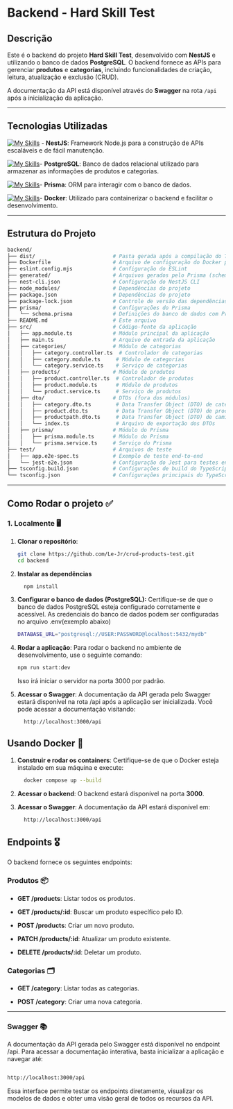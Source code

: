 # Backend - Hard Skill Test

## Descrição

Este é o backend do projeto **Hard Skill Test**, desenvolvido com **NestJS** e utilizando o banco de dados **PostgreSQL**. O backend fornece as APIs para gerenciar **produtos** e **categorias**, incluindo funcionalidades de criação, leitura, atualização e exclusão (CRUD).

A documentação da API está disponível através do **Swagger** na rota `/api` após a inicialização da aplicação.

---

## Tecnologias Utilizadas

[![My Skills](https://skillicons.dev/icons?i=nest&theme=light)](https://skillicons.dev) - **NestJS**: Framework Node.js para a construção de APIs escaláveis e de fácil manutenção.

[![My Skills](https://skillicons.dev/icons?i=postgresql&theme=light)](https://skillicons.dev)- **PostgreSQL**: Banco de dados relacional utilizado para armazenar as informações de produtos e categorias.

[![My Skills](https://skillicons.dev/icons?i=prisma&theme=light)](https://skillicons.dev)- **Prisma**: ORM para interagir com o banco de dados.

[![My Skills](https://skillicons.dev/icons?i=docker&theme=light)](https://skillicons.dev)- **Docker**: Utilizado para containerizar o backend e facilitar o desenvolvimento.

---

## Estrutura do Projeto

```bash
backend/
├── dist/                         # Pasta gerada após a compilação do TypeScript
├── Dockerfile                    # Arquivo de configuração do Docker para o backend
├── eslint.config.mjs             # Configuração do ESLint
├── generated/                    # Arquivos gerados pelo Prisma (schema, migrações)
├── nest-cli.json                 # Configuração do NestJS CLI
├── node_modules/                 # Dependências do projeto
├── package.json                  # Dependências do projeto
├── package-lock.json             # Controle de versão das dependências
├── prisma/                       # Configurações do Prisma
│   └── schema.prisma             # Definições do banco de dados com Prisma
├── README.md                     # Este arquivo
├── src/                          # Código-fonte da aplicação
│   ├── app.module.ts             # Módulo principal da aplicação
│   ├── main.ts                   # Arquivo de entrada da aplicação
│   ├── categories/               # Módulo de categorias
│   │   ├── category.controller.ts  # Controlador de categorias
│   │   ├── category.module.ts     # Módulo de categorias
│   │   └── category.service.ts    # Serviço de categorias
│   ├── products/                 # Módulo de produtos
│   │   ├── product.controller.ts  # Controlador de produtos
│   │   ├── product.module.ts      # Módulo de produtos
│   │   └── product.service.ts     # Serviço de produtos
│   ├── dto/                      # DTOs (fora dos módulos)
│   │   ├── category.dto.ts        # Data Transfer Object (DTO) de categoria
│   │   ├── product.dto.ts         # Data Transfer Object (DTO) de produto
│   │   ├── productpath.dto.ts     # Data Transfer Object (DTO) de caminho de produto
│   │   └── index.ts               # Arquivo de exportação dos DTOs
│   ├── prisma/                   # Módulo do Prisma
│   │   ├── prisma.module.ts      # Módulo do Prisma
│   │   └── prisma.service.ts     # Serviço do Prisma
├── test/                         # Arquivos de teste
│   ├── app.e2e-spec.ts           # Exemplo de teste end-to-end
│   └── jest-e2e.json             # Configuração do Jest para testes end-to-end
├── tsconfig.build.json           # Configurações de build do TypeScript
└── tsconfig.json                 # Configurações principais do TypeScript


```

---

## Como Rodar o projeto ✅

### 1. Localmente 🖥️

1. **Clonar o repositório**:

   ```bash
   git clone https://github.com/Le-Jr/crud-products-test.git
   cd backend
   ```

2. **Instalar as dependências**

   ```bash
     npm install
   ```

3. **Configurar o banco de dados (PostgreSQL):** Certifique-se de que o banco de dados PostgreSQL esteja configurado corretamente e acessível. As credenciais do banco de dados podem ser configuradas no arquivo .env(exemplo abaixo)

   ```bash
   DATABASE_URL="postgresql://USER:PASSWORD@localhost:5432/mydb"
   ```

4. **Rodar a aplicação**: Para rodar o backend no ambiente de desenvolvimento, use o seguinte comando:

   ```bash
   npm run start:dev
   ```

   Isso irá iniciar o servidor na porta 3000 por padrão.

5. **Acessar o Swagger**: A documentação da API gerada pelo Swagger estará disponível na rota /api após a aplicação ser inicializada. Você pode acessar a documentação visitando:

   ```bash
     http://localhost:3000/api
   ```

## Usando Docker 🐳

1. **Construir e rodar os containers**: Certifique-se de que o Docker esteja instalado em sua máquina e execute:
   ```bash
     docker compose up --build
   ```
2. **Acessar o backend**: O backend estará disponível na porta **3000**.

3. **Acessar o Swagger**: A documentação da API estará disponível em:

   ```bash
     http://localhost:3000/api
   ```

## Endpoints 🎖️

O backend fornece os seguintes endpoints:

### Produtos 📦

- **GET /products**: Listar todos os produtos.

- **GET /products/:id**: Buscar um produto específico pelo ID.

- **POST /products**: Criar um novo produto.

- **PATCH /products/:id**: Atualizar um produto existente.

- **DELETE /products/:id**: Deletar um produto.

### Categorias 🗂️

- **GET /category**: Listar todas as categorias.

- **POST /category**: Criar uma nova categoria.

---

### Swagger 📚

A documentação da API gerada pelo Swagger está disponível no endpoint /api. Para acessar a documentação interativa, basta inicializar a aplicação e navegar até:

```bash

http://localhost:3000/api

```

Essa interface permite testar os endpoints diretamente, visualizar os modelos de dados e obter uma visão geral de todos os recursos da API.
